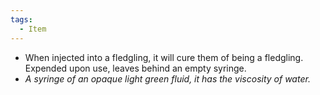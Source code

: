 ```yaml
---
tags:
  - Item
---
```

- When injected into a fledgling, it will cure them of being a fledgling. Expended upon use, leaves behind an empty syringe. 
- *A syringe of an opaque light green fluid, it has the viscosity of water.*